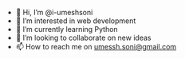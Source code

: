 - 👋 Hi, I’m @i-umeshsoni
- 👀 I’m interested in web development
- 🌱 I’m currently learning Python
- 💞️ I’m looking to collaborate on new ideas
- 📫 How to reach me on umessh.soni@gmail.com

<!---
i-umeshsoni/i-umeshsoni is a ✨ special ✨ repository because its `README.md` (this file) appears on your GitHub profile.
You can click the Preview link to take a look at your changes.
--->
